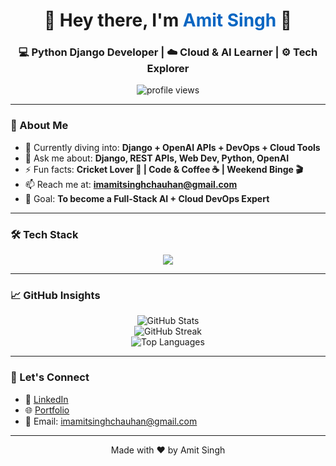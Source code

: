 <!-- Profile Header -->
<h1 align="center">🚀 Hey there, I'm <span style="color:#0a66c2">Amit Singh</span> 👋</h1>
<h3 align="center">💻 Python Django Developer | ☁️ Cloud & AI Learner | ⚙️ Tech Explorer</h3>

<div align="center">
  <img src="https://komarev.com/ghpvc/?username=amitsingh-dev&label=Visitors&color=0e75b6&style=flat-square" alt="profile views" />
</div>

---

### 🧠 About Me
- 🌱 Currently diving into: **Django + OpenAI APIs + DevOps + Cloud Tools**
- 💬 Ask me about: **Django, REST APIs, Web Dev, Python, OpenAI**
- ⚡ Fun facts: **Cricket Lover 🏏 | Code & Coffee ☕ | Weekend Binge 🎬**
- 📫 Reach me at: **imamitsinghchauhan@gmail.com**
- 🎯 Goal: **To become a Full-Stack AI + Cloud DevOps Expert**

---

### 🛠️ Tech Stack

<p align="center">
  <img src="https://skillicons.dev/icons?i=python,django,html,css,js,git" />
</p>

---

### 📈 GitHub Insights

<div align="center">
  <img src="https://github-readme-stats.vercel.app/api?username=amitsingh-dev&show_icons=true&theme=tokyonight" alt="GitHub Stats" />
  <br />
  <img src="https://github-readme-streak-stats.herokuapp.com/?user=amitsingh-dev&theme=tokyonight" alt="GitHub Streak" />
  <br />
  <img src="https://github-readme-stats.vercel.app/api/top-langs/?username=amitsingh-dev&layout=compact&theme=tokyonight" alt="Top Languages" />
</div>

---

### 🔗 Let's Connect

- 👔 [LinkedIn](https://www.linkedin.com/in/amit-singh-2788a5259/)
- 🌐 [Portfolio](https://imamitdev.github.io/)
- 📧 Email: imamitsinghchauhan@gmail.com

---

<!-- Footer -->
<p align="center">
  Made with ❤️ by Amit Singh
</p>
